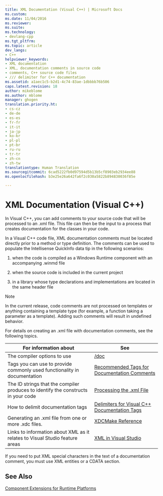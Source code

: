 ```yaml
---
title: XML Documentation (Visual C++) | Microsoft Docs
ms.custom: 
ms.date: 11/04/2016
ms.reviewer: 
ms.suite: 
ms.technology:
- devlang-cpp
ms.tgt_pltfrm: 
ms.topic: article
dev_langs:
- C++
helpviewer_keywords:
- XML documentation
- XML, documentation comments in source code
- comments, C++ source code files
- /// delimiter for C++ documentation
ms.assetid: a1aec1c5-b2d1-4c74-83ae-1dbbbb76b506
caps.latest.revision: 18
author: mikeblome
ms.author: mblome
manager: ghogen
translation.priority.ht:
- cs-cz
- de-de
- es-es
- fr-fr
- it-it
- ja-jp
- ko-kr
- pl-pl
- pt-br
- ru-ru
- tr-tr
- zh-cn
- zh-tw
translationtype: Human Translation
ms.sourcegitcommit: 6cad5222fb0d97594d5b13b5cf8903eb2934ee88
ms.openlocfilehash: b3e25e26a642fa6f2c030a5822b894830036f85e

---
```

# XML Documentation (Visual C++)
In Visual C++, you can add comments to your source code that will be processed to an .xml file. This file can then be the input to a process that creates documentation for the classes in your code.  
  
 In a Visual C++ code file, XML documentation comments must be located directly prior to a method or type definition. The comments can be used to populate the Intellisense QuickInfo data tip in the following scenarios:  
  
1.  when the code is compiled as a Windows Runtime component with an accompanying .winmd file  
  
2.  when the source code is included in the current project  
  
3.  in a library whose type declarations and implementations are located in the same header file  
  
> [!NOTE]
>  In the current release, code comments are not processed on templates or anything containing a template type (for example, a function taking a parameter as a template). Adding such comments will result in undefined behavior.  
  
 For details on creating an .xml file with documentation comments, see the following topics.  
  
|For information about|See|  
|---------------------------|---------|  
|The compiler options to use|[/doc](../build/reference/doc-process-documentation-comments-c-cpp.md)|  
|Tags you can use to provide commonly used functionality in documentation|[Recommended Tags for Documentation Comments](../ide/recommended-tags-for-documentation-comments-visual-cpp.md)|  
|The ID strings that the compiler produces to identify the constructs in your code|[Processing the .xml File](../ide/dot-xml-file-processing.md)|  
|How to delimit documentation tags|[Delimiters for Visual C++ Documentation Tags](../ide/delimiters-for-visual-cpp-documentation-tags.md)|  
|Generating an .xml file from one or more .xdc files.|[XDCMake Reference](../ide/xdcmake-reference.md)|  
|Links to information about XML as it relates to Visual Studio feature areas|[XML in Visual Studio](/visualstudio/xml-tools/xml-tools-in-visual-studio)|  
  
 If you need to put XML special characters in the text of a documentation comment, you must use XML entities or a CDATA section.  
  
## See Also  
 [Component Extensions for Runtime Platforms](../windows/component-extensions-for-runtime-platforms.md)


<!--HONumber=Jan17_HO1-->


